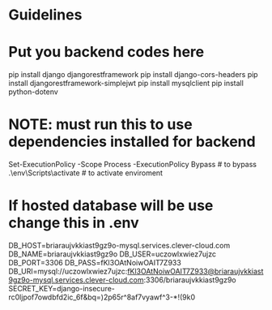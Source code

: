 # Guidelines

# Put you backend codes here
pip install django djangorestframework
pip install django-cors-headers
pip install djangorestframework-simplejwt
pip install mysqlclient
pip install python-dotenv

# NOTE: must run this to use dependencies installed for backend
Set-ExecutionPolicy -Scope Process -ExecutionPolicy Bypass # to bypass
.\env\Scripts\activate # to activate enviroment

# If hosted database will be use change this in .env
DB_HOST=briaraujvkkiast9gz9o-mysql.services.clever-cloud.com
DB_NAME=briaraujvkkiast9gz9o
DB_USER=uczowlxwiez7ujzc
DB_PORT=3306
DB_PASS=fKl3OAtNoiwOAIT7Z933
DB_URI=mysql://uczowlxwiez7ujzc:fKl3OAtNoiwOAIT7Z933@briaraujvkkiast9gz9o-mysql.services.clever-cloud.com:3306/briaraujvkkiast9gz9o
SECRET_KEY=django-insecure-rc0ljpof7owdbfd2ic_6f&bq=)2p65r^8af7vyawf^3-*!(9k0